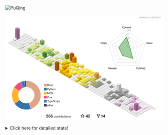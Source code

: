 ![PuQing](https://user-images.githubusercontent.com/27223114/171565019-9a56fae6-b08b-421f-99db-7e830da42371.png)

![](./profile-3d-contrib/profile-season-animate.svg)

<details>
<summary>Click here for detailed stats!</summary>

<!--START_SECTION:waka-->
![Lines of code](https://img.shields.io/badge/From%20Hello%20World%20I%27ve%20Written-2.0%20million%20lines%20of%20code-blue)

**🐱 My GitHub Data** 

> 📦 442.6 kB Used in GitHub's Storage 
 > 
> 🚫 Not Opted to Hire
 > 
> 📜 33 Public Repositories 
 > 
> 🔑 34 Private Repositories 
 > 
**I'm an Early 🐤** 

```text
🌞 Morning                784 commits         ██░░░░░░░░░░░░░░░░░░░░░░░   09.18 % 
🌆 Daytime                3631 commits        ███████████░░░░░░░░░░░░░░   42.52 % 
🌃 Evening                1958 commits        ██████░░░░░░░░░░░░░░░░░░░   22.93 % 
🌙 Night                  2166 commits        ██████░░░░░░░░░░░░░░░░░░░   25.37 % 
```


📊 **This Week I Spent My Time On** 

```text
💬 Programming Languages: 
Other                    15 hrs 40 mins      ███████████░░░░░░░░░░░░░░   45.99 % 
Python                   9 hrs 1 min         ███████░░░░░░░░░░░░░░░░░░   26.50 % 
Swift                    4 hrs 49 mins       ████░░░░░░░░░░░░░░░░░░░░░   14.18 % 
Org                      1 hr 9 mins         █░░░░░░░░░░░░░░░░░░░░░░░░   03.38 % 
Markdown                 1 hr 3 mins         █░░░░░░░░░░░░░░░░░░░░░░░░   03.10 % 

🔥 Editors: 
Arc                      13 hrs 10 mins      ██████████░░░░░░░░░░░░░░░   38.67 % 
VS Code                  10 hrs 43 mins      ████████░░░░░░░░░░░░░░░░░   31.47 % 
Xcode                    4 hrs 47 mins       ████░░░░░░░░░░░░░░░░░░░░░   14.05 % 
Ghostty                  2 hrs 27 mins       ██░░░░░░░░░░░░░░░░░░░░░░░   07.21 % 
Telegram                 1 hr 23 mins        █░░░░░░░░░░░░░░░░░░░░░░░░   04.08 % 

💻 Operating System: 
Mac                      24 hrs 14 mins      ██████████████████░░░░░░░   71.14 % 
WSL                      5 hrs 5 mins        ████░░░░░░░░░░░░░░░░░░░░░   14.93 % 
Linux                    4 hrs 44 mins       ███░░░░░░░░░░░░░░░░░░░░░░   13.93 % 
```


<!--END_SECTION:waka-->
</details>
